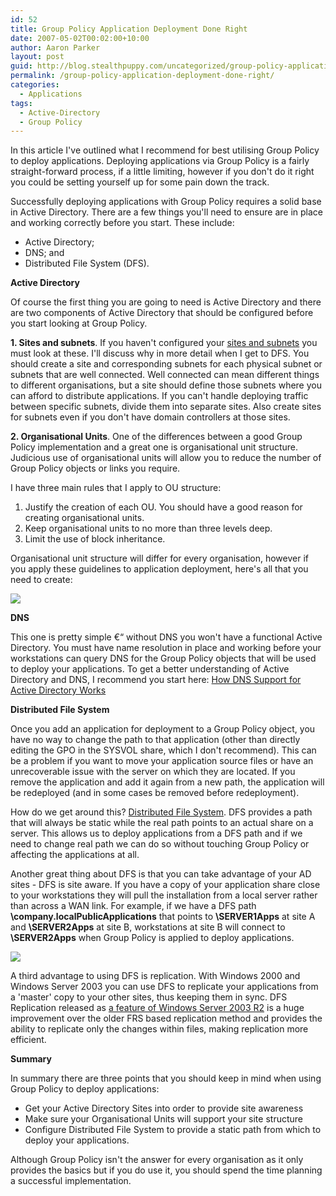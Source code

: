 ```yaml
---
id: 52
title: Group Policy Application Deployment Done Right
date: 2007-05-02T00:02:00+10:00
author: Aaron Parker
layout: post
guid: http://blog.stealthpuppy.com/uncategorized/group-policy-application-deployment-done-right
permalink: /group-policy-application-deployment-done-right/
categories:
  - Applications
tags:
  - Active-Directory
  - Group Policy
---
```

In this article I've outlined what I recommend for best utilising Group Policy to deploy applications. Deploying applications via Group Policy is a fairly straight-forward process, if a little limiting, however if you don't do it right you could be setting yourself up for some pain down the track.

Successfully deploying applications with Group Policy requires a solid base in Active Directory. There are a few things you'll need to ensure are in place and working correctly before you start. These include:

  * Active Directory;
  * DNS; and
  * Distributed File System (DFS).

**Active Directory** 

Of course the first thing you are going to need is Active Directory and there are two components of Active Directory that should be configured before you start looking at Group Policy.

**1. Sites and subnets**. If you haven't configured your [sites and subnets](http://www.microsoft.com/technet/prodtechnol/windowsserver2003/technologies/directory/activedirectory/stepbystep/adsrv.mspx) you must look at these. I'll discuss why in more detail when I get to DFS. You should create a site and corresponding subnets for each physical subnet or subnets that are well connected. Well connected can mean different things to different organisations, but a site should define those subnets where you can afford to distribute applications. If you can't handle deploying traffic between specific subnets, divide them into separate sites. Also create sites for subnets even if you don't have domain controllers at those sites.

**2. Organisational Units**. One of the differences between a good Group Policy implementation and a great one is organisational unit structure. Judicious use of organisational units will allow you to reduce the number of Group Policy objects or links you require.

I have three main rules that I apply to OU structure:

  1. Justify the creation of each OU. You should have a good reason for creating organisational units.
  2. Keep organisational units to no more than three levels deep.
  3. Limit the use of block inheritance.

Organisational unit structure will differ for every organisation, however if you apply these guidelines to application deployment, here's all that you need to create:

<img border="0" src="{{site.baseurl}}/media/2007/05/1000.14.1368.OrganisationalUnitStructure.png" /> 

**DNS** 

This one is pretty simple €“ without DNS you won't have a functional Active Directory. You must have name resolution in place and working before your workstations can query DNS for the Group Policy objects that will be used to deploy your applications. To get a better understanding of Active Directory and DNS, I recommend you start here: [How DNS Support for Active Directory Works](http://technet2.microsoft.com/windowsserver/en/library/9d62e91d-75c3-4a77-ae93-a8804e9ff2a11033.mspx?mfr=true)

**Distributed File System** 

Once you add an application for deployment to a Group Policy object, you have no way to change the path to that application (other than directly editing the GPO in the SYSVOL share, which I don't recommend). This can be a problem if you want to move your application source files or have an unrecoverable issue with the server on which they are located. If you remove the application and add it again from a new path, the application will be redeployed (and in some cases be removed before redeployment).

How do we get around this? [Distributed File System](http://www.microsoft.com/windowsserver2003/technologies/storage/dfs/default.mspx). DFS provides a path that will always be static while the real path points to an actual share on a server. This allows us to deploy applications from a DFS path and if we need to change real path we can do so without touching Group Policy or affecting the applications at all.

Another great thing about DFS is that you can take advantage of your AD sites - DFS is site aware. If you have a copy of your application share close to your workstations they will pull the installation from a local server rather than across a WAN link. For example, if we have a DFS path **\company.localPublicApplications** that points to **\SERVER1Apps** at site A and **\SERVER2Apps** at site B, workstations at site B will connect to **\SERVER2Apps** when Group Policy is applied to deploy applications.

<img border="0" src="{{site.baseurl}}/media/2007/05/1000.14.1360.DFS.png" /> 

A third advantage to using DFS is replication. With Windows 2000 and Windows Server 2003 you can use DFS to replicate your applications from a 'master' copy to your other sites, thus keeping them in sync. DFS Replication released as [a feature of Windows Server 2003 R2](http://technet2.microsoft.com/windowsserver/en/library/d3afe6ee-3083-4950-a093-8ab748651b761033.mspx?mfr=true) is a huge improvement over the older FRS based replication method and provides the ability to replicate only the changes within files, making replication more efficient.

**Summary**

In summary there are three points that you should keep in mind when using Group Policy to deploy applications:

  * Get your Active Directory Sites into order to provide site awareness
  * Make sure your Organisational Units will support your site structure
  * Configure Distributed File System to provide a static path from which to deploy your applications.

Although Group Policy isn't the answer for every organisation as it only provides the basics but if you do use it, you should spend the time planning a successful implementation.
